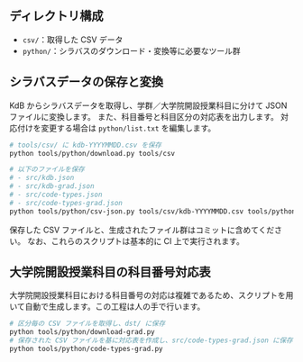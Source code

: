 ## ディレクトリ構成

- `csv/`：取得した CSV データ
- `python/`：シラバスのダウンロード・変換等に必要なツール群

## シラバスデータの保存と変換

KdB からシラバスデータを取得し、学群／大学院開設授業科目に分けて JSON ファイルに変換します。
また、科目番号と科目区分の対応表を出力します。
対応付けを変更する場合は `python/list.txt` を編集します。

```bash
# tools/csv/ に kdb-YYYYMMDD.csv を保存
python tools/python/download.py tools/csv

# 以下のファイルを保存
# - src/kdb.json
# - src/kdb-grad.json
# - src/code-types.json
# - src/code-types-grad.json
python tools/python/csv-json.py tools/csv/kdb-YYYYMMDD.csv tools/python/list.txt src
```

保存した CSV ファイルと、生成されたファイル群はコミットに含めてください。
なお、これらのスクリプトは基本的に CI 上で実行されます。

## 大学院開設授業科目の科目番号対応表

大学院開設授業科目における科目番号の対応は複雑であるため、スクリプトを用いて自動で生成します。この工程は人の手で行います。

```bash
# 区分毎の CSV ファイルを取得し、dst/ に保存
python tools/python/download-grad.py
# 保存された CSV ファイルを基に対応表を作成し、src/code-types-grad.json に保存
python tools/python/code-types-grad.py
```
